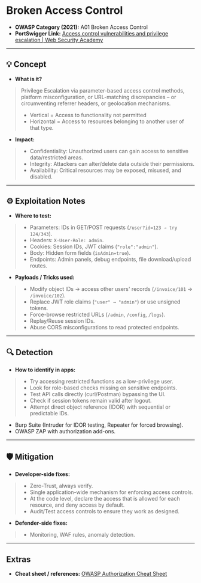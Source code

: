 # Broken Access Control  

- **OWASP Category (2021):** A01 Broken Access Control
- **PortSwigger Link:** [Access control vulnerabilities and privilege escalation | Web Security Academy](https://portswigger.net/web-security/access-control)  

---

## 💡 Concept  

- **What is it?**  
> Privilege Escalation via parameter-based access control methods, platform misconfiguration, or URL-matching discrepancies – or circumventing referrer headers, or geolocation mechanisms.  
>  
> - Vertical = Access to functionality not permitted  
> - Horizontal = Access to resources belonging to another user of that type.  

- **Impact:**  
> - Confidentiality: Unauthorized users can gain access to sensitive data/restricted areas.  
> - Integrity: Attackers can alter/delete data outside their permissions.  
> - Availability: Critical resources may be exposed, misused, and disabled.  

---

## ⚙ Exploitation Notes  

- **Where to test:**  
> - Parameters: IDs in GET/POST requests (`/user?id=123 → try 124/343`).  
> - Headers: `X-User-Role: admin`.  
> - Cookies: Session IDs, JWT claims (`"role":"admin"`).  
> - Body: Hidden form fields (`isAdmin=true`).  
> - Endpoints: Admin panels, debug endpoints, file download/upload routes.  

- **Payloads / Tricks used:**  
> - Modify object IDs → access other users' records (`/invoice/101` → `/invoice/102`).  
> - Replace JWT role claims (`"user" → "admin"`) or use unsigned tokens.  
> - Force-browse restricted URLs (`/admin`, `/config`, `/logs`).  
> - Replay/Reuse session IDs.  
> - Abuse CORS misconfigurations to read protected endpoints.  

---

## 🔍 Detection  

- **How to identify in apps:**  
> - Try accessing restricted functions as a low-privilege user.  
> - Look for role-based checks missing on sensitive endpoints.  
> - Test API calls directly (curl/Postman) bypassing the UI.  
> - Check if session tokens remain valid after logout.  
> - Attempt direct object reference (IDOR) with sequential or predictable IDs.  
 - Burp Suite (Intruder for IDOR testing, Repeater for forced browsing).  
 - OWASP ZAP with authorization add-ons.  

---

## 🛡 Mitigation  

- **Developer-side fixes:**  
> - Zero-Trust, always verify.  
> - Single application-wide mechanism for enforcing access controls.  
> - At the code level, declare the access that is allowed for each resource, and deny access by default.  
> - Audit/Test access controls to ensure they work as designed.  

- **Defender-side fixes:**  
> - Monitoring, WAF rules, anomaly detection.  

---

## Extras  

- **Cheat sheet / references:** [OWASP Authorization Cheat Sheet](https://cheatsheetseries.owasp.org/cheatsheets/Authorization_Cheat_Sheet.html)  
